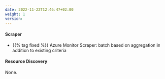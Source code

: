 ```yaml
---
date: 2022-11-22T12:46:47+02:00
weight: 1
version:
---
```


#### Scraper

- {{% tag fixed %}} Azure Monitor Scraper: batch based on aggregation in addition to existing criteria

#### Resource Discovery

None.
